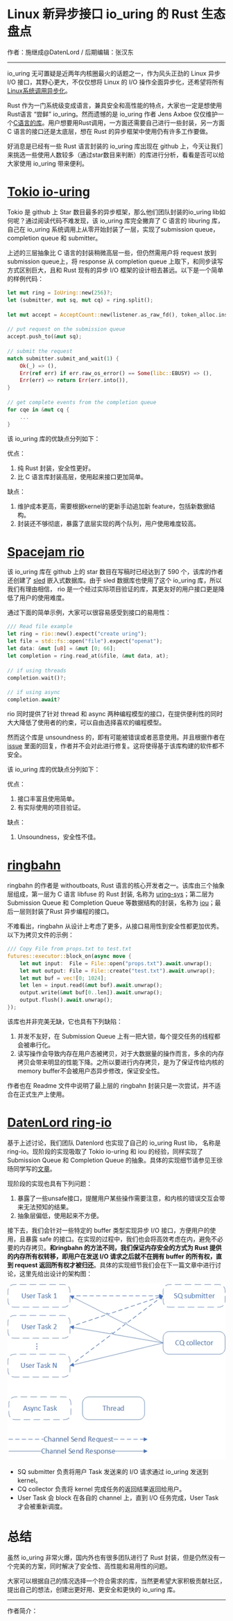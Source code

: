 # Linux 新异步接口 io_uring 的 Rust 生态盘点

作者：施继成@DatenLord / 后期编辑：张汉东

-----

io_uring 无可置疑是近两年内核圈最火的话题之一，作为风头正劲的 Linux 异步 I/O 接口，其野心更大，不仅仅想将 Linux 的 I/O 操作全面异步化，还希望将所有[Linux系统调用异步化](https://lwn.net/Articles/810414/)。

Rust 作为一门系统级变成语言，兼具安全和高性能的特点，大家也一定是想使用Rust语言 “尝鲜” io_uring。然而遗憾的是 io_uring 作者 Jens Axboe 仅仅维护一个[C语言的库](https://github.com/axboe/liburing)。用户想要用Rust调用，一方面还需要自己进行一些封装，另一方面 C 语言的接口还是太底层，想在 Rust 的异步框架中使用仍有许多工作要做。

好消息是已经有一些 Rust 语言封装的 io_uring 库出现在 github 上，今天让我们来挑选一些使用人数较多（通过star数目来判断）的库进行分析，看看是否可以给大家使用 io_uring 带来便利。

# [Tokio io-uring](https://github.com/tokio-rs/io-uring)
Tokio 是 github 上 Star 数目最多的异步框架，那么他们团队封装的io_uring lib如何呢？通过阅读代码不难发现，该 io_uring 库完全撇弃了 C 语言的 liburing 库，自己在 io_uring 系统调用上从零开始封装了一层，实现了submission queue，completion queue 和 submitter。

上述的三层抽象比 C 语言的封装稍微高层一些，但仍然需用户将 request 放到submission queue上，将 response 从 completion queue 上取下，和同步读写方式区别巨大，且和 Rust 现有的异步 I/O 框架的设计相去甚远。以下是一个简单的样例代码：

```rust
let mut ring = IoUring::new(256)?;
let (submitter, mut sq, mut cq) = ring.split();

let mut accept = AcceptCount::new(listener.as_raw_fd(), token_alloc.insert(Token::Accept), 3);

// put request on the submission queue
accept.push_to(&mut sq);

// submit the request
match submitter.submit_and_wait(1) {
    Ok(_) => (),
    Err(ref err) if err.raw_os_error() == Some(libc::EBUSY) => (),
    Err(err) => return Err(err.into()),
}

// get complete events from the completion queue
for cqe in &mut cq {
    ...
}
```
该 io_uring 库的优缺点分列如下：

优点：

1. 纯 Rust 封装，安全性更好。
2. 比 C 语言库封装高层，使用起来接口更加简单。

缺点：

1. 维护成本更高，需要根据kernel的更新手动追加新 feature，包括新数据结构。
2. 封装还不够彻底，暴露了底层实现的两个队列，用户使用难度较高。

# [Spacejam rio](https://github.com/spacejam/rio)
该 io_uring 库在 github 上的 star 数目在写稿时已经达到了 590 个，该库的作者还创建了 [sled](https://github.com/spacejam/sled) 嵌入式数据库。由于 sled 数据库也使用了这个 io_uring 库，所以我们有理由相信， rio 是一个经过实际项目验证的库，其更友好的用户接口更是降低了用户的使用难度。

通过下面的简单示例，大家可以很容易感受到接口的易用性：

```rust
/// Read file example
let ring = rio::new().expect("create uring");
let file = std::fs::open("file").expect("openat");
let data: &mut [u8] = &mut [0; 66];
let completion = ring.read_at(&file, &mut data, at);

// if using threads
completion.wait()?;

// if using async
completion.await?
```
rio 同时提供了针对 thread 和 async 两种编程模型的接口，在提供便利性的同时大大降低了使用者的约束，可以自由选择喜欢的编程模型。

然而这个库是 unsoundness 的，即有可能被错误或者恶意使用。并且根据作者在 [issue](https://github.com/spacejam/rio/issues/25) 里面的回复，作者并不会对此进行修复。这将使得基于该库构建的软件都不安全。

该 io_uring 库的优缺点分列如下：

优点：

1. 接口丰富且使用简单。
2. 有实际使用的项目验证。

缺点：

1. Unsoundness，安全性不佳。

# [ringbahn](https://github.com/ringbahn/ringbahn)

ringbahn 的作者是 withoutboats, Rust 语言的核心开发者之一。该库由三个抽象层组成，第一层为 C 语言 libfuse 的 Rust 封装, 名称为 [uring-sys](https://github.com/ringbahn/uring-sys)；第二层为 Submission Queue 和 Completion Queue 等数据结构的封装，名称为 [iou](https://github.com/ringbahn/iou)；最后一层则封装了Rust 异步编程的接口。

不难看出，ringbahn 从设计上考虑了更多，从接口易用性到安全性都更加优秀。以下为拷贝文件的示例：

```rust
/// Copy File from props.txt to test.txt
futures::executor::block_on(async move {
    let mut input:  File = File::open("props.txt").await.unwrap();
    let mut output: File = File::create("test.txt").await.unwrap();
    let mut buf = vec![0; 1024];
    let len = input.read(&mut buf).await.unwrap();
    output.write(&mut buf[0..len]).await.unwrap();
    output.flush().await.unwrap();
});

```

该库也并非完美无缺，它也具有下列缺陷：

1. 并发不友好，在 Submission Queue 上有一把大锁，每个提交任务的线程都会被串行化。
2. 读写操作会导致内存在用户态被拷贝，对于大数据量的操作而言，多余的内存拷贝会带来明显的性能下降。之所以要进行内存拷贝，是为了保证传给内核的memory buffer不会被用户态异步修改，保证安全性。

作者也在 Readme 文件中说明了最上层的 ringbahn 封装只是一次尝试，并不适合在正式生产上使用。

# [DatenLord ring-io](https://github.com/datenlord/ring-io/tree/dev)

基于上述讨论，我们团队 Datenlord 也实现了自己的 io_uring Rust lib， 名称是 ring-io。现阶段的实现吸取了 Tokio io-uring 和 iou 的经验，同样实现了Submission Queue 和 Completion Queue 的抽象。具体的实现细节请参见王徐旸同学写的[文章](https://rustmagazine.github.io/rust_magazine_2021/chapter_1/io_uring_and_rust.html)。

现阶段的实现也具有下列问题：

1. 暴露了一些unsafe接口，提醒用户某些操作需要注意，和内核的错误交互会带来无法预知的结果。
2. 抽象层偏低，使用起来不方便。

接下去，我们会针对一些特定的 buffer 类型实现异步 I/O 接口，方便用户的使用，且暴露 safe 的接口。在实现的过程中，我们也会将高效考虑在内，避免不必要的内存拷贝。__和ringbahn 的方法不同，我们保证内存安全的方式为 Rust 提供的内存所有权转移，即用户在发送 I/O 请求之后就不在拥有 buffer 的所有权，直到 request 返回所有权才被归还__。具体的实现细节我们会在下一篇文章中进行讨论，这里先给出设计的架构图：

![io uring architecture](./io_uring_intro/io_uring_arch.jpeg)

- SQ submitter 负责将用户 Task 发送来的 I/O 请求通过 io_uring 发送到 kernel。
- CQ collector 负责将 kernel 完成任务的返回结果返回给用户。
- User Task 会 block 在各自的 channel 上，直到 I/O 任务完成，User Task 才会被重新调度。

# 总结
虽然 io_uring 非常火爆，国内外也有很多团队进行了 Rust 封装，但是仍然没有一个完美的方案，同时解决了安全性、高性能和易用性的问题。

大家可以根据自己的情况选择一个符合需求的库，当然更希望大家积极贡献社区，提出自己的想法，创建出更好用、更安全和更快的 io_uring 库。

---

作者简介：

